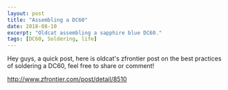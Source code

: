 ```yaml
---
layout: post
title: "Assembling a DC60"
date: 2018-08-10
excerpt: "Oldcat assembling a sapphire blue DC60."
tags: [DC60, Soldering, life]
---
```


Hey guys, a quick post, here is oldcat's zfrontier post on the best practices of soldering a DC60, feel free to share or comment!

http://www.zfrontier.com/post/detail/8510
